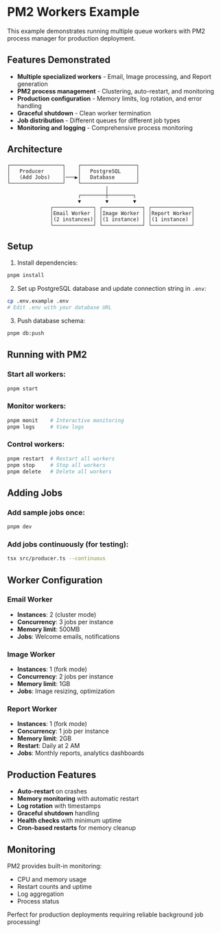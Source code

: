 # PM2 Workers Example

This example demonstrates running multiple queue workers with PM2 process manager for production deployment.

## Features Demonstrated

- **Multiple specialized workers** - Email, Image processing, and Report generation
- **PM2 process management** - Clustering, auto-restart, and monitoring
- **Production configuration** - Memory limits, log rotation, and error handling
- **Graceful shutdown** - Clean worker termination
- **Job distribution** - Different queues for different job types
- **Monitoring and logging** - Comprehensive process monitoring

## Architecture

```
┌─────────────────┐    ┌──────────────────┐
│   Producer      │    │   PostgreSQL     │
│   (Add Jobs)    │───▶│   Database       │
└─────────────────┘    └──────────────────┘
                                │
                       ┌────────┼────────┐
                       ▼        ▼        ▼
              ┌─────────────┐ ┌─────────────┐ ┌─────────────┐
              │Email Worker │ │Image Worker │ │Report Worker│
              │(2 instances)│ │(1 instance) │ │(1 instance) │
              └─────────────┘ └─────────────┘ └─────────────┘
```

## Setup

1. Install dependencies:
```bash
pnpm install
```

2. Set up PostgreSQL database and update connection string in `.env`:
```bash
cp .env.example .env
# Edit .env with your database URL
```

3. Push database schema:
```bash
pnpm db:push
```

## Running with PM2

### Start all workers:
```bash
pnpm start
```

### Monitor workers:
```bash
pnpm monit    # Interactive monitoring
pnpm logs     # View logs
```

### Control workers:
```bash
pnpm restart  # Restart all workers
pnpm stop     # Stop all workers
pnpm delete   # Delete all workers
```

## Adding Jobs

### Add sample jobs once:
```bash
pnpm dev
```

### Add jobs continuously (for testing):
```bash
tsx src/producer.ts --continuous
```

## Worker Configuration

### Email Worker
- **Instances**: 2 (cluster mode)
- **Concurrency**: 3 jobs per instance
- **Memory limit**: 500MB
- **Jobs**: Welcome emails, notifications

### Image Worker  
- **Instances**: 1 (fork mode)
- **Concurrency**: 2 jobs per instance
- **Memory limit**: 1GB
- **Jobs**: Image resizing, optimization

### Report Worker
- **Instances**: 1 (fork mode)
- **Concurrency**: 1 job per instance
- **Memory limit**: 2GB
- **Restart**: Daily at 2 AM
- **Jobs**: Monthly reports, analytics dashboards

## Production Features

- **Auto-restart** on crashes
- **Memory monitoring** with automatic restart
- **Log rotation** with timestamps
- **Graceful shutdown** handling
- **Health checks** with minimum uptime
- **Cron-based restarts** for memory cleanup

## Monitoring

PM2 provides built-in monitoring:
- CPU and memory usage
- Restart counts and uptime
- Log aggregation
- Process status

Perfect for production deployments requiring reliable background job processing!